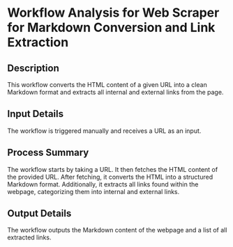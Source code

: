 # Workflow Analysis for Web Scraper for Markdown Conversion and Link Extraction

## Description
This workflow converts the HTML content of a given URL into a clean Markdown format and extracts all internal and external links from the page.

## Input Details
The workflow is triggered manually and receives a URL as an input.

## Process Summary
The workflow starts by taking a URL. It then fetches the HTML content of the provided URL. After fetching, it converts the HTML into a structured Markdown format. Additionally, it extracts all links found within the webpage, categorizing them into internal and external links.

## Output Details
The workflow outputs the Markdown content of the webpage and a list of all extracted links.
